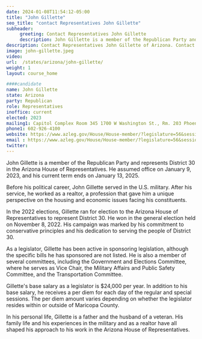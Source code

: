 ```yaml
---
date: 2024-01-08T11:54:12-05:00
title: "John Gillette"
seo_title: "contact Representatives John Gillette"
subheader:
     greeting: Contact Representatives John Gillette
     description: John Gillette is a member of the Republican Party and represents District 30 in the Arizona House of Representatives. He assumed office on January 9, 2023, and his current term ends on January 13, 2025.
description: Contact Representatives John Gillette of Arizona. Contact information for John Gillette includes email address, phone number, and mailing address.
image: john-gillette.jpeg
video:
url:  /states/arizona/john-gillette/
weight: 1
layout: course_home

####candidate
name: John Gillette
state: Arizona
party: Republican
role: Representatives
inoffice: current
elected: 2023
mailing1: Capitol Complex Room 345 1700 W Washington St., Rm. 203 Phoenix, AZ 85007-2890
phone1: 602-926-4100
website: https://www.azleg.gov/House/House-member/?legislature=56&session=128&legislator=2161/
email : https://www.azleg.gov/House/House-member/?legislature=56&session=128&legislator=2161/
twitter:
---
```


John Gillette is a member of the Republican Party and represents District 30 in the Arizona House of Representatives. He assumed office on January 9, 2023, and his current term ends on January 13, 2025.

Before his political career, John Gillette served in the U.S. military. After his service, he worked as a realtor, a profession that gave him a unique perspective on the housing and economic issues facing his constituents.

In the 2022 elections, Gillette ran for election to the Arizona House of Representatives to represent District 30. He won in the general election held on November 8, 2022. His campaign was marked by his commitment to conservative principles and his dedication to serving the people of District 30.

As a legislator, Gillette has been active in sponsoring legislation, although the specific bills he has sponsored are not listed. He is also a member of several committees, including the Government and Elections Committee, where he serves as Vice Chair, the Military Affairs and Public Safety Committee, and the Transportation Committee.

Gillette's base salary as a legislator is $24,000 per year. In addition to his base salary, he receives a per diem for each day of the regular and special sessions. The per diem amount varies depending on whether the legislator resides within or outside of Maricopa County.

In his personal life, Gillette is a father and the husband of a veteran. His family life and his experiences in the military and as a realtor have all shaped his approach to his work in the Arizona House of Representatives.
